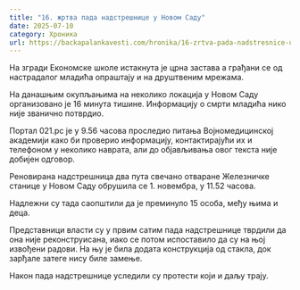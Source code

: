 ```yaml
---
title: "16. жртва пада надстрешнице у Новом Саду"
date: 2025-07-10
category: Хроника
url: https://backapalankavesti.com/hronika/16-zrtva-pada-nadstresnice-u-novom-sadu/
---
```


На згради Економске школе истакнута је црна застава а грађани се од настрадалог младића опраштају и на друштвеним мрежама.

На данашњим окупљањима на неколико локација у Новом Саду организовано је 16 минута тишине. Информацију о смрти младића нико није званично потврдио.

Портал 021.рс је у 9.56 часова проследио питања Војномедицинској академији како би проверио информацију, контактирајући их и телефоном у неколико наврата, али до објављивања овог текста није добијен одговор.

Реновирана надстрешница два пута свечано отваране Железничке станице у Новом Саду обрушила се 1. новембра, у 11.52 часова.

Надлежни су тада саопштили да је преминуло 15 особа, међу њима и деца.

Представници власти су у првим сатим пада надстрешнице тврдили да она није реконструисана, иако се потом испоставило да су на њој извођени радови.
На њу је била додата конструкција од стакла, док зарђале затеге нису биле замење.

Након пада надстрешнице уследили су протести који и даљу трају.

